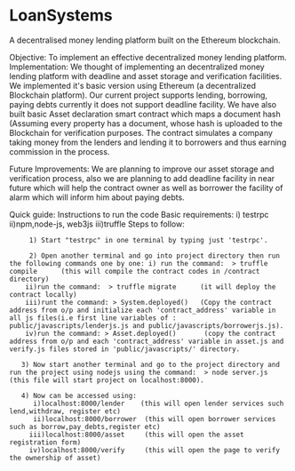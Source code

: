 # LoanSystems
A decentralised money lending platform built on the Ethereum blockchain. 

Objective: To implement an effective decentralized money lending platform. Implementation: We thought of implementing an decentralized money lending platform with deadline and asset storage and verification facilities. We implemented it's basic version using Ethereum (a decentralized Blockchain platform). Our current project supports lending, borrowing, paying debts currently it does not support deadline facility. We have also built basic Asset declaration smart contract which maps a document hash (Assuming every property has a document, whose hash is uploaded to the Blockchain for verification purposes.
The contract simulates a company taking money from the lenders and lending it to borrowers and thus earning commission in the process.

Future Improvements: We are planning to improve our asset storage and verification process, also we are planning to add deadline facility in near future which will help the contract owner as well as borrower the facility of alarm which will inform him about paying debts.

Quick guide: Instructions to run the code
Basic requirements: i) testrpc ii)npm,node-js, web3js iii)truffle 
Steps to follow:

         1) Start "testrpc" in one terminal by typing just 'testrpc'.

         2) Open another terminal and go into project directory then run the following commands one by one: i) run the command:  > truffle compile      (this will compile the contract codes in /contract directory)
        ii)run the command:  > truffle migrate      (it will deploy the contract locally)
        iii)runt the command: > System.deployed()   (Copy the contract address from o/p and initialize each 'contract_address' variable in all js files(i.e first line variables of : public/javascripts/lenderjs.js and public/javascripts/borrowerjs.js).
        iv)run the command: > Asset.deployed()       (copy the contract address from o/p and each 'contract_address' variable in asset.js and verify.js files stored in 'public/javascripts/' directory.

       3) Now start another terminal and go to the project directory and run the project using nodejs using the command:  > node server.js         (this file will start project on localhost:8000).

       4) Now can be accessed using:
          i)localhost:8000/lender    (this will open lender services such lend,withdraw, register etc)
          ii)localhost:8000/borrower  (this will open borrower services such as borrow,pay_debts,register etc)
         iii)localhost:8000/asset     (this will open the asset registration form)
         iv)localhost:8000/verify     (this will open the page to verify the ownership of asset)
